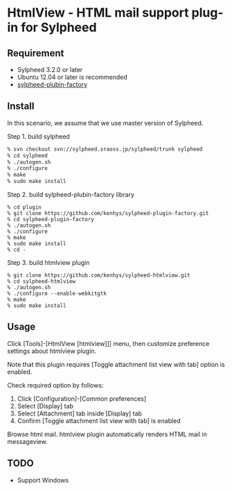 # HtmlView - HTML mail support plug-in for Sylpheed

## Requirement

* Sylpheed 3.2.0 or later
* Ubuntu 12.04 or later is recommended
* [sylpheed-plubin-factory](https://github.com/kenhys/sylpheed-plugin-factory)

## Install

In this scenario, we assume that we use master version of Sylpheed.

Step 1. build sylpheed

```sh
% svn checkout svn://sylpheed.sraoss.jp/sylpheed/trunk sylpheed
% cd sylpheed
% ./autogen.sh
% ./configure
% make
% sudo make install
```

Step 2. build sylpheed-plubin-factory library

```
% cd plugin
% git clone https://github.com/kenhys/sylpheed-plugin-factory.git
% cd sylpheed-plugin-factory
% ./autogen.sh
% ./configure
% make
% sudo make install
% cd -
```

Step 3. build htmlview plugin

```
% git clone https://github.com/kenhys/sylpheed-htmlview.git
% cd sylpheed-htmlview
% ./autogen.sh
% ./configure --enable-webkitgtk
% make
% sudo make install
```

## Usage

Click [Tools]-[HtmlView [htmlview]]] menu, then customize preference settings about htmlview plugin.

Note that this plugin requires [Toggle attachment list view with tab] option is enabled.

Check required option by follows:

1. Click [Configuration]-[Common preferences]
2. Select [Display] tab
3. Select [Attachment] tab inside [Display] tab
4. Confirm [Toggle attachment list view with tab] is enabled

Browse html mail.
htmlview plugin automatically renders HTML mail in messageview.

## TODO

* Support Windows
